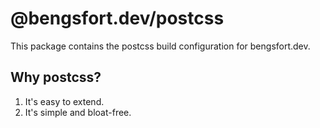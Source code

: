 # @bengsfort.dev/postcss

This package contains the postcss build configuration for bengsfort.dev.

## Why postcss?

1. It's easy to extend.
2. It's simple and bloat-free.
